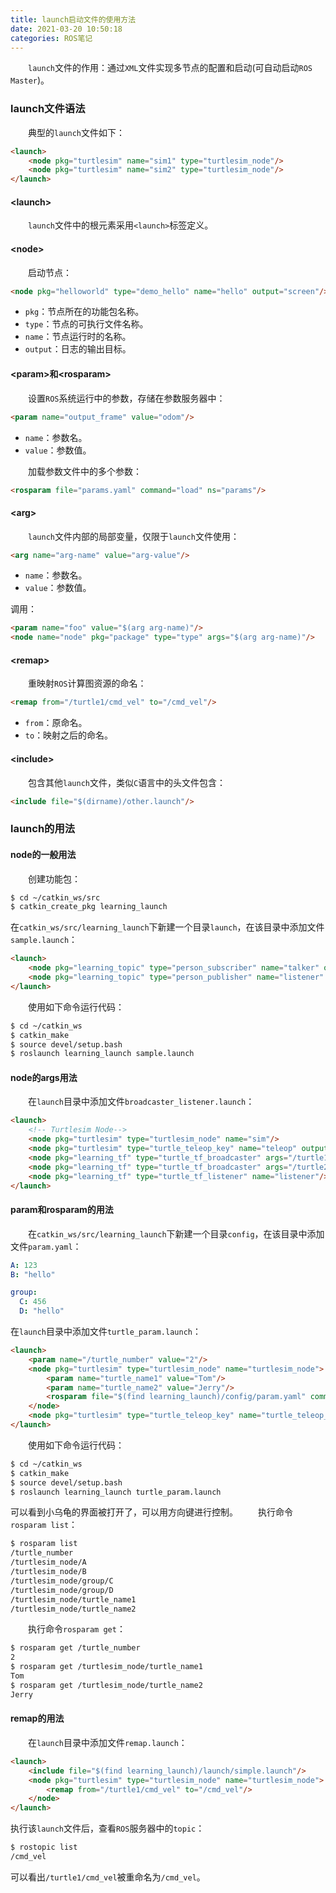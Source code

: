 ```yaml
---
title: launch启动文件的使用方法
date: 2021-03-20 10:50:18
categories: ROS笔记
---
```

&emsp;&emsp;`launch`文件的作用：通过`XML`文件实现多节点的配置和启动(可自动启动`ROS Master`)。<!--more-->

### launch文件语法

&emsp;&emsp;典型的`launch`文件如下：

``` html
<launch>
    <node pkg="turtlesim" name="sim1" type="turtlesim_node"/>
    <node pkg="turtlesim" name="sim2" type="turtlesim_node"/>
</launch>
```

#### &lt;launch&gt;

&emsp;&emsp;`launch`文件中的根元素采用`<launch>`标签定义。

#### &lt;node&gt;

&emsp;&emsp;启动节点：

``` html
<node pkg="helloworld" type="demo_hello" name="hello" output="screen"/>
```

- `pkg`：节点所在的功能包名称。
- `type`：节点的可执行文件名称。
- `name`：节点运行时的名称。
- `output`：日志的输出目标。

#### &lt;param&gt;和&lt;rosparam&gt;

&emsp;&emsp;设置`ROS`系统运行中的参数，存储在参数服务器中：

``` html
<param name="output_frame" value="odom"/>
```

- `name`：参数名。
- `value`：参数值。

&emsp;&emsp;加载参数文件中的多个参数：

``` html
<rosparam file="params.yaml" command="load" ns="params"/>
```

#### &lt;arg&gt;

&emsp;&emsp;`launch`文件内部的局部变量，仅限于`launch`文件使用：

``` html
<arg name="arg-name" value="arg-value"/>
```

- `name`：参数名。
- `value`：参数值。

调用：

``` html
<param name="foo" value="$(arg arg-name)"/>
<node name="node" pkg="package" type="type" args="$(arg arg-name)"/>
```

#### &lt;remap&gt;

&emsp;&emsp;重映射`ROS`计算图资源的命名：

``` html
<remap from="/turtle1/cmd_vel" to="/cmd_vel"/>
```

- `from`：原命名。
- `to`：映射之后的命名。

#### &lt;include&gt;

&emsp;&emsp;包含其他`launch`文件，类似`C`语言中的头文件包含：

``` html
<include file="$(dirname)/other.launch"/>
```

### launch的用法

#### node的一般用法

&emsp;&emsp;创建功能包：

``` bash
$ cd ~/catkin_ws/src
$ catkin_create_pkg learning_launch
```

在`catkin_ws/src/learning_launch`下新建一个目录`launch`，在该目录中添加文件`sample.launch`：

``` html
<launch>
    <node pkg="learning_topic" type="person_subscriber" name="talker" output="screen"/>
    <node pkg="learning_topic" type="person_publisher" name="listener" output="screen"/>
</launch>
```

&emsp;&emsp;使用如下命令运行代码：

``` bash
$ cd ~/catkin_ws
$ catkin_make
$ source devel/setup.bash
$ roslaunch learning_launch sample.launch
```

#### node的args用法

&emsp;&emsp;在`launch`目录中添加文件`broadcaster_listener.launch`：

``` html
<launch>
    <!-- Turtlesim Node-->
    <node pkg="turtlesim" type="turtlesim_node" name="sim"/>
    <node pkg="turtlesim" type="turtle_teleop_key" name="teleop" output="screen"/>
    <node pkg="learning_tf" type="turtle_tf_broadcaster" args="/turtle1" name="turtle1_tf_broadcaster"/>
    <node pkg="learning_tf" type="turtle_tf_broadcaster" args="/turtle2" name="turtle2_tf_broadcaster"/>
    <node pkg="learning_tf" type="turtle_tf_listener" name="listener"/>
</launch>
```

#### param和rosparam的用法

&emsp;&emsp;在`catkin_ws/src/learning_launch`下新建一个目录`config`，在该目录中添加文件`param.yaml`：

``` yaml
A: 123
B: "hello"

group:
  C: 456
  D: "hello"
```

在`launch`目录中添加文件`turtle_param.launch`：

``` html
<launch>
    <param name="/turtle_number" value="2"/>
    <node pkg="turtlesim" type="turtlesim_node" name="turtlesim_node">
        <param name="turtle_name1" value="Tom"/>
        <param name="turtle_name2" value="Jerry"/>
        <rosparam file="$(find learning_launch)/config/param.yaml" command="load"/>
    </node>
    <node pkg="turtlesim" type="turtle_teleop_key" name="turtle_teleop_key" output="screen"/>
</launch>
```

&emsp;&emsp;使用如下命令运行代码：

``` bash
$ cd ~/catkin_ws
$ catkin_make
$ source devel/setup.bash
$ roslaunch learning_launch turtle_param.launch
```

可以看到小乌龟的界面被打开了，可以用方向键进行控制。
&emsp;&emsp;执行命令`rosparam list`：

``` bash
$ rosparam list
/turtle_number
/turtlesim_node/A
/turtlesim_node/B
/turtlesim_node/group/C
/turtlesim_node/group/D
/turtlesim_node/turtle_name1
/turtlesim_node/turtle_name2
```

&emsp;&emsp;执行命令`rosparam get`：

``` bash
$ rosparam get /turtle_number
2
$ rosparam get /turtlesim_node/turtle_name1
Tom
$ rosparam get /turtlesim_node/turtle_name2
Jerry
```

#### remap的用法

&emsp;&emsp;在`launch`目录中添加文件`remap.launch`：

``` html
<launch>
    <include file="$(find learning_launch)/launch/simple.launch"/>
    <node pkg="turtlesim" type="turtlesim_node" name="turtlesim_node">
        <remap from="/turtle1/cmd_vel" to="/cmd_vel"/>
    </node>
</launch>
```

执行该`launch`文件后，查看`ROS`服务器中的`topic`：

``` bash
$ rostopic list
/cmd_vel
```

可以看出`/turtle1/cmd_vel`被重命名为`/cmd_vel`。